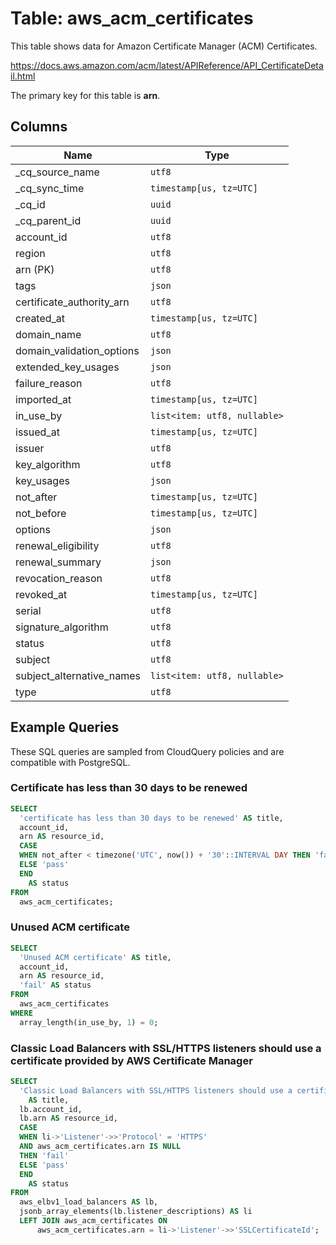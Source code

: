 # Table: aws_acm_certificates

This table shows data for Amazon Certificate Manager (ACM) Certificates.

https://docs.aws.amazon.com/acm/latest/APIReference/API_CertificateDetail.html

The primary key for this table is **arn**.

## Columns

| Name          | Type          |
| ------------- | ------------- |
|_cq_source_name|`utf8`|
|_cq_sync_time|`timestamp[us, tz=UTC]`|
|_cq_id|`uuid`|
|_cq_parent_id|`uuid`|
|account_id|`utf8`|
|region|`utf8`|
|arn (PK)|`utf8`|
|tags|`json`|
|certificate_authority_arn|`utf8`|
|created_at|`timestamp[us, tz=UTC]`|
|domain_name|`utf8`|
|domain_validation_options|`json`|
|extended_key_usages|`json`|
|failure_reason|`utf8`|
|imported_at|`timestamp[us, tz=UTC]`|
|in_use_by|`list<item: utf8, nullable>`|
|issued_at|`timestamp[us, tz=UTC]`|
|issuer|`utf8`|
|key_algorithm|`utf8`|
|key_usages|`json`|
|not_after|`timestamp[us, tz=UTC]`|
|not_before|`timestamp[us, tz=UTC]`|
|options|`json`|
|renewal_eligibility|`utf8`|
|renewal_summary|`json`|
|revocation_reason|`utf8`|
|revoked_at|`timestamp[us, tz=UTC]`|
|serial|`utf8`|
|signature_algorithm|`utf8`|
|status|`utf8`|
|subject|`utf8`|
|subject_alternative_names|`list<item: utf8, nullable>`|
|type|`utf8`|

## Example Queries

These SQL queries are sampled from CloudQuery policies and are compatible with PostgreSQL.

### Certificate has less than 30 days to be renewed

```sql
SELECT
  'certificate has less than 30 days to be renewed' AS title,
  account_id,
  arn AS resource_id,
  CASE
  WHEN not_after < timezone('UTC', now()) + '30'::INTERVAL DAY THEN 'fail'
  ELSE 'pass'
  END
    AS status
FROM
  aws_acm_certificates;
```

### Unused ACM certificate

```sql
SELECT
  'Unused ACM certificate' AS title,
  account_id,
  arn AS resource_id,
  'fail' AS status
FROM
  aws_acm_certificates
WHERE
  array_length(in_use_by, 1) = 0;
```

### Classic Load Balancers with SSL/HTTPS listeners should use a certificate provided by AWS Certificate Manager

```sql
SELECT
  'Classic Load Balancers with SSL/HTTPS listeners should use a certificate provided by AWS Certificate Manager'
    AS title,
  lb.account_id,
  lb.arn AS resource_id,
  CASE
  WHEN li->'Listener'->>'Protocol' = 'HTTPS'
  AND aws_acm_certificates.arn IS NULL
  THEN 'fail'
  ELSE 'pass'
  END
    AS status
FROM
  aws_elbv1_load_balancers AS lb,
  jsonb_array_elements(lb.listener_descriptions) AS li
  LEFT JOIN aws_acm_certificates ON
      aws_acm_certificates.arn = li->'Listener'->>'SSLCertificateId';
```


